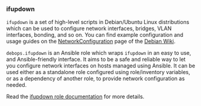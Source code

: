 ### ifupdown

`ifupdown` is a set of high-level scripts in Debian/Ubuntu Linux
distributions which can be used to configure network interfaces,
bridges, VLAN interfaces, bonding, and so on. You can find example
configuration and usage guides on the
[NetworkConfiguration](https://wiki.debian.org/NetworkConfiguration)
page of the [Debian Wiki](https://wiki.debian.org/).

`debops.ifupdown` is an Ansible role which wraps `ifupdown` in an easy
to use, and Ansible-friendly interface. It aims to be a safe and
reliable way to let you configure network interfaces on hosts managed
using Ansible. It can be used either as a standalone role configured
using role/inventory variables, or as a dependency of another role, to
provide network configuration as needed.

Read the [ifupdown role documentation](https://docs.debops.org/en/master/ansible/roles/ifupdown/) for more details.
